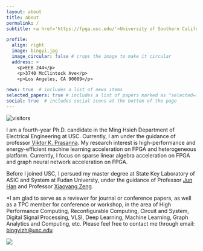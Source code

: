 ```yaml
---
layout: about
title: about
permalink: /
subtitle: <a href='https://fpga.usc.edu/'>University of Southern California, FPGA/PARALLEL COMPUTING LAB</a>

profile:
  align: right
  image: bingyi.jpg
  image_circular: false # crops the image to make it circular
  address: >
    <p>EEB 244</p>
    <p>3740 McClintock Ave</p>
    <p>Los Angeles, CA 90089</p>

news: true  # includes a list of news items
selected_papers: true # includes a list of papers marked as "selected={true}"
social: true  # includes social icons at the bottom of the page
---
```



![visitors](https://visitor-badge.deta.dev/badge?page_id=zjjzby&left_color=red&right_color=green)

I am a fourth-year Ph.D. candidate in the Ming Hsieh Department of Electrical Engineering at USC. Currently, I am under the guidance of professor [Viktor K. Prasanna](https://sites.usc.edu/prasanna/). My research interest is high-performance and energy-efficient machine learning acceleration on FPGA and heterogeneous platform. Currently, I focus on sparse linear algebra acceleration on FPGA and graph neural network acceleration on FPGA.

Before I joined USC, I persued my master degree at State Key Laboratory of ASIC and System at Fudan Universty, under the guidance of Professor [Jun Han](https://sme.fudan.edu.cn/5f/da/c31145a352218/page.htm) and Professor [Xiaoyang Zeng](https://sme.fudan.edu.cn/60/76/c31158a352374/page.htm).

*I am glad to serve as a reviewer for journal or conference papers, as well as a TPC member for conference or workshop, in the area of High Performance Computing, Reconfigurable Computing, Circuit and System, Digital Signal Processing, VLSI, Deep Learning, Machine Learning, Graph Analytics and Computing, etc. Please feel free to contact me through email: bingyizh@usc.edu

<a href="https://clustrmaps.com/site/1bu9v"  title="Visit tracker"><img src="//www.clustrmaps.com/map_v2.png?d=LhtyjuZxtABtH6YrEna8s5JIwSktaYeqHFO-ndnB2h4&cl=ffffff" /></a>


